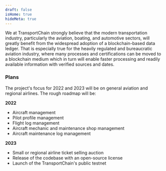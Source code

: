 ```yaml
---
draft: false
isHome: true
hideMeta: true
---
```


We at TransportChain strongly believe that the modern transportation industry, particularly the aviation, boating, and automotive sectors, will greatly benefit from the widespread adoption of a blockchain-based data ledger. That is especially true for the heavily regulated and bureaucratic aviation industry, where many processes and certifications can be moved to a blockchain medium which in turn will enable faster processing and readily available information with verified sources and dates.

### Plans
The project's focus for 2022 and 2023 will be on general aviation and regional airlines. The rough roadmap will be:

**2022**
 - Aircraft management
 - Pilot profile management
 - Flight log management
 - Aircraft mechanic and maintenance shop management
 - Aircraft maintenance log management
  
**2023**
 - Small or regional airline ticket selling auction
 - Release of the codebase with an open-source license
 - Launch of the TransportChain's public testnet